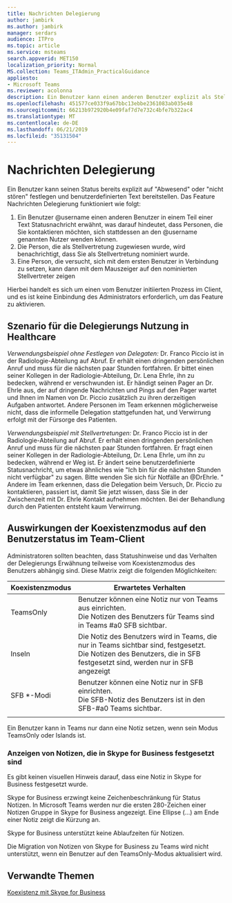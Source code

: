 ```yaml
---
title: Nachrichten Delegierung
author: jambirk
ms.author: jambirk
manager: serdars
audience: ITPro
ms.topic: article
ms.service: msteams
search.appverid: MET150
localization_priority: Normal
MS.collection: Teams_ITAdmin_PracticalGuidance
appliesto:
- Microsoft Teams
ms.reviewer: acolonna
description: Ein Benutzer kann einen anderen Benutzer explizit als Stellvertretung in seiner Statusmeldung einrichten.
ms.openlocfilehash: 451577ce033f9a67bbc13ebbe2361083ab035e48
ms.sourcegitcommit: 66213b972920b4e09faf7d7e732c4bfe7b322ac4
ms.translationtype: MT
ms.contentlocale: de-DE
ms.lasthandoff: 06/21/2019
ms.locfileid: "35131504"
---
```

# <a name="message-delegation"></a>Nachrichten Delegierung

Ein Benutzer kann seinen Status bereits explizit auf "Abwesend" oder "nicht stören" festlegen und benutzerdefinierten Text bereitstellen. Das Feature Nachrichten Delegierung funktioniert wie folgt:

1. Ein Benutzer @username einen anderen Benutzer in einem Teil einer Text Statusnachricht erwähnt, was darauf hindeutet, dass Personen, die Sie kontaktieren möchten, sich stattdessen an den @username genannten Nutzer wenden können.
2. Die Person, die als Stellvertretung zugewiesen wurde, wird benachrichtigt, dass Sie als Stellvertretung nominiert wurde.
3. Eine Person, die versucht, sich mit dem ersten Benutzer in Verbindung zu setzen, kann dann mit dem Mauszeiger auf den nominierten Stellvertreter zeigen  

Hierbei handelt es sich um einen vom Benutzer initiierten Prozess im Client, und es ist keine Einbindung des Administrators erforderlich, um das Feature zu aktivieren. 

## <a name="delegation-use-scenario-in-healthcare"></a>Szenario für die Delegierungs Nutzung in Healthcare

*Verwendungsbeispiel ohne Festlegen von Delegaten:*  Dr. Franco Piccio ist in der Radiologie-Abteilung auf Abruf. Er erhält einen dringenden persönlichen Anruf und muss für die nächsten paar Stunden fortfahren. Er bittet einen seiner Kollegen in der Radiologie-Abteilung, Dr. Lena Ehrle, ihn zu bedecken, während er verschwunden ist. Er händigt seinen Pager an Dr. Ehrle aus, der auf dringende Nachrichten und Pings auf den Pager wartet und Ihnen im Namen von Dr. Piccio zusätzlich zu ihren derzeitigen Aufgaben antwortet. Andere Personen im Team erkennen möglicherweise nicht, dass die informelle Delegation stattgefunden hat, und Verwirrung erfolgt mit der Fürsorge des Patienten.

*Verwendungsbeispiel mit Stellvertretungen:* Dr. Franco Piccio ist in der Radiologie-Abteilung auf Abruf. Er erhält einen dringenden persönlichen Anruf und muss für die nächsten paar Stunden fortfahren. Er fragt einen seiner Kollegen in der Radiologie-Abteilung, Dr. Lena Ehrle, um ihn zu bedecken, während er Weg ist. Er ändert seine benutzerdefinierte Statusnachricht, um etwas ähnliches wie "Ich bin für die nächsten Stunden nicht verfügbar" zu sagen. Bitte wenden Sie sich für Notfälle an @DrEhrle. "  Andere im Team erkennen, dass die Delegation beim Versuch, Dr. Piccio zu kontaktieren, passiert ist, damit Sie jetzt wissen, dass Sie in der Zwischenzeit mit Dr. Ehrle Kontakt aufnehmen möchten. Bei der Behandlung durch den Patienten entsteht kaum Verwirrung.

## <a name="impact-of-co-existence-modes-on-user-status-in-the-teams-client"></a>Auswirkungen der Koexistenzmodus auf den Benutzerstatus im Team-Client

Administratoren sollten beachten, dass Statushinweise und das Verhalten der Delegierungs Erwähnung teilweise vom Koexistenzmodus des Benutzers abhängig sind. Diese Matrix zeigt die folgenden Möglichkeiten:

|Koexistenzmodus | Erwartetes Verhalten|
|---|---|
|TeamsOnly |Benutzer können eine Notiz nur von Teams aus einrichten. <br> Die Notizen des Benutzers für Teams sind in Teams #a0 SFB sichtbar. |
|Inseln | Die Notiz des Benutzers wird in Teams, die nur in Teams sichtbar sind, festgesetzt. <br> Die Notizen des Benutzers, die in SFB festgesetzt sind, werden nur in SFB angezeigt |
|SFB *-Modi | Benutzer können eine Notiz nur in SFB einrichten. <br> Die SFB-Notiz des Benutzers ist in den SFB-#a0 Teams sichtbar.  |
|||

Ein Benutzer kann in Teams nur dann eine Notiz setzen, wenn sein Modus TeamsOnly oder Islands ist.  

### <a name="displaying-notes-set-in-skype-for-business"></a>Anzeigen von Notizen, die in Skype for Business festgesetzt sind
  
Es gibt keinen visuellen Hinweis darauf, dass eine Notiz in Skype for Business festgesetzt wurde.

Skype for Business erzwingt keine Zeichenbeschränkung für Status Notizen. In Microsoft Teams werden nur die ersten 280-Zeichen einer Notizen Gruppe in Skype for Business angezeigt. Eine Ellipse (...) am Ende einer Notiz zeigt die Kürzung an.
  
Skype for Business unterstützt keine Ablaufzeiten für Notizen.

Die Migration von Notizen von Skype for Business zu Teams wird nicht unterstützt, wenn ein Benutzer auf den TeamsOnly-Modus aktualisiert wird.

## <a name="related-topics"></a>Verwandte Themen

[Koexistenz mit Skype for Business](../../coexistence-chat-calls-presence.md)
